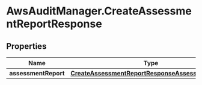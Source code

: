 # AwsAuditManager.CreateAssessmentReportResponse

## Properties

Name | Type | Description | Notes
------------ | ------------- | ------------- | -------------
**assessmentReport** | [**CreateAssessmentReportResponseAssessmentReport**](CreateAssessmentReportResponseAssessmentReport.md) |  | [optional] 


